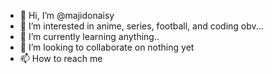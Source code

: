 - 👋 Hi, I’m @majidonaisy
- 👀 I’m interested in anime, series, football, and coding obv...
- 🌱 I’m currently learning anything..
- 💞️ I’m looking to collaborate on nothing yet
- 📫 How to reach me 

<!---
majidonaisy/majidonaisy is a ✨ special ✨ repository because its `README.md` (this file) appears on your GitHub profile.
You can click the Preview link to take a look at your changes.
--->
